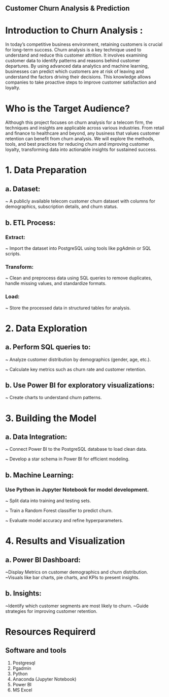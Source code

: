 ## Customer Churn Analysis & Prediction

# Introduction to Churn Analysis :
In today’s competitive business environment, retaining customers is crucial for long-term success. Churn analysis is a key technique used to understand and reduce this customer attrition. It involves examining customer data to identify patterns and reasons behind customer departures. By using advanced data analytics and machine learning, businesses can predict which customers are at risk of leaving and understand the factors driving their decisions. This knowledge allows companies to take proactive steps to improve customer satisfaction and loyalty.

# Who is the Target Audience?
Although this project focuses on churn analysis for a telecom firm, the techniques and insights are applicable across various industries. From retail and finance to healthcare and beyond, any business that values customer retention can benefit from churn analysis. We will explore the methods, tools, and best practices for reducing churn and improving customer loyalty, transforming data into actionable insights for sustained success.

# 1. Data Preparation
## a. Dataset:
~ A publicly available telecom customer churn dataset with columns for demographics, subscription details, and churn status.
## b. ETL Process:
### Extract:
~ Import the dataset into PostgreSQL using tools like pgAdmin or SQL scripts.
### Transform:
~ Clean and preprocess data using SQL queries to remove duplicates, handle missing values, and standardize formats.
### Load:
~ Store the processed data in structured tables for analysis.
# 2. Data Exploration
## a. Perform SQL queries to:
~ Analyze customer distribution by demographics (gender, age, etc.).

~ Calculate key metrics such as churn rate and customer retention.
## b. Use Power BI for exploratory visualizations:
~ Create charts to understand churn patterns.
# 3. Building the Model
## a. Data Integration:

~ Connect Power BI to the PostgreSQL database to load clean data.

~ Develop a star schema in Power BI for efficient modeling.

## b. Machine Learning:

### Use Python in Jupyter Notebook for model development.
~ Split data into training and testing sets.

~ Train a Random Forest classifier to predict churn.

~ Evaluate model accuracy and refine hyperparameters.


# 4. Results and Visualization
## a. Power BI Dashboard:

~Display Metrics on customer demographics and churn distribution.
~Visuals like bar charts, pie charts, and KPIs to present insights.
## b. Insights:

~Identify which customer segments are most likely to churn.
~Guide strategies for improving customer retention.


# Resources Requirerd
## Software and tools
1. Postgresql
2. Pgadmin
3. Python
4. Anaconda (Jupyter Notebook)
5. Power BI
6. MS Excel 
